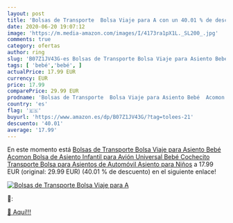 ```yaml
---
layout: post
title: 'Bolsas de Transporte  Bolsa Viaje para A con un 40.01 % de descuento'
date: 2020-06-20 19:07:12
image: 'https://m.media-amazon.com/images/I/4173ra1pX1L._SL200_.jpg'
comments: true
category: ofertas
author: ring
slug: 'B07Z1JV43G-es Bolsas de Transporte Bolsa Viaje para Asiento Bebé Acomon...'
tags: [ 'bebé','bebé', ]
actualPrice: 17.99 EUR
currency: EUR
price: 17.99
comparePrice: 29.99 EUR
prodname: 'Bolsas de Transporte  Bolsa Viaje para Asiento Bebé  Acomon Bolsa de Asiento Infantil para Avión  Universal Bebé Cochecito Transporte Bolsa para Asientos de Automóvil  Asiento para Niños'
country: 'es'
flag: '🇪🇸'
buyurl: 'https://www.amazon.es/dp/B07Z1JV43G/?tag=tolees-21'
descuento: '40.01'
average: '17.99'
---
```


En este momento está [Bolsas de Transporte  Bolsa Viaje para Asiento Bebé  Acomon Bolsa de Asiento Infantil para Avión  Universal Bebé Cochecito Transporte Bolsa para Asientos de Automóvil  Asiento para Niños](https://www.amazon.es/dp/B07Z1JV43G/?tag=tolees-21) a 17.99 EUR (original: 29.99 EUR) (40.01 %  de descuento) en el siguiente enlace!

[![Bolsas de Transporte  Bolsa Viaje para A](https://m.media-amazon.com/images/I/4173ra1pX1L._SL200_.jpg)](https://www.amazon.es/dp/B07Z1JV43G/?tag=tolees-21)

🔎:


[🛒 Aquí!!!](https://www.amazon.es/dp/B07Z1JV43G/?tag=tolees-21)
